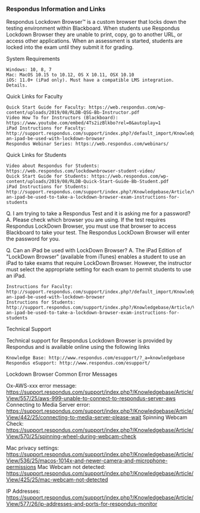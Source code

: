 ### Respondus Information and Links

Respondus Lockdown Browser™ is a custom browser that locks down the testing environment within Blackboard. 
When students use Respondus Lockdown Browser they are unable to print, copy, go to another URL, or access other applications. 
When an assessment is started, students are locked into the exam until they submit it for grading. 

System Requirements

    Windows: 10, 8, 7
    Mac: MacOS 10.15 to 10.12, OS X 10.11, OSX 10.10
    iOS: 11.0+ (iPad only). Must have a compatible LMS integration. Details.

Quick Links for Faculty

    Quick Start Guide for Faculty: https://web.respondus.com/wp-content/uploads/2019/08/RLDB-QSG-Bb-Instructor.pdf
    Video How To for Instructors (Blackboard): https://www.youtube.com/embed/4Ts2izBlkbo?rel=0&autoplay=1
    iPad Instructions for Faculty: http://support.respondus.com/support/index.php?/default_import/Knowledgebase/Article/View/186/0/can-an-ipad-be-used-with-lockdown-browser
    Respondus Webinar Series: https://web.respondus.com/webinars/

Quick Links for Students

    Video about Respondus for Students: https://web.respondus.com/lockdownbrowser-student-video/
    Quick Start Guide for Students: https://web.respondus.com/wp-content/uploads/2019/08/RLDB-Quick-Start-Guide-Bb-Student.pdf
    iPad Instructions for Students: http://support.respondus.com/support/index.php?/Knowledgebase/Article/View/219/0/can-an-ipad-be-used-to-take-a-lockdown-browser-exam-instructions-for-students

Q. I am trying to take a Respondus Test and it is asking me for a password?
A. Please check which browser you are using. If the test requires Respondus LockDown Browser, you must use that browser to access Blackboard to take your test. The Respondus LockDown Browser will enter the password for you.

Q. Can an iPad be used with LockDown Browser?
A. The iPad Edition of "LockDown Browser" (available from iTunes) enables a student to use an iPad to take exams that require LockDown Browser. However, the instructor must select the appropriate setting for each exam to permit students to use an iPad.

    Instructions for Faculty: http://support.respondus.com/support/index.php?/default_import/Knowledgebase/Article/View/186/0/can-an-ipad-be-used-with-lockdown-browser
    Instructions for Students: http://support.respondus.com/support/index.php?/Knowledgebase/Article/View/219/0/can-an-ipad-be-used-to-take-a-lockdown-browser-exam-instructions-for-students

Technical Support

Technical support for Respondus Lockdown Browser is provided by Respondus and is available online using the following links

    Knowledge Base: http://www.respondus.com/esupport/?_a=knowledgebase
    Respondus eSupport: http://www.respondus.com/esupport/


Lockdown Browser Common Error Messages

Ox-AWS-xxx error message: https://support.respondus.com/support/index.php?/Knowledgebase/Article/View/557/25/aws-999-unable-to-connect-to-respondus-server-aws
Connecting to Media Server error: https://support.respondus.com/support/index.php?/Knowledgebase/Article/View/442/25/connecting-to-media-server-please-wait
Spinning Webcam Check: https://support.respondus.com/support/index.php?/Knowledgebase/Article/View/570/25/spinning-wheel-during-webcam-check

Mac privacy settings: https://support.respondus.com/support/index.php?/Knowledgebase/Article/View/536/25/macos-1014x-and-newer-camera-and-microphone-permissions
Mac Webcam not detected: https://support.respondus.com/support/index.php?/Knowledgebase/Article/View/425/25/mac-webcam-not-detected

IP Addresses: https://support.respondus.com/support/index.php?/Knowledgebase/Article/View/577/26/ip-addresses-and-ports-for-respondus-monitor
